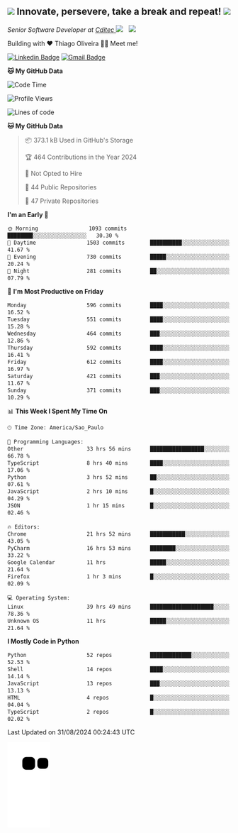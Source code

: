 <h2><img src="https://emojis.slackmojis.com/emojis/images/1531849430/4246/blob-sunglasses.gif?1531849430" width="30"/> Innovate, persevere, take a break and repeat! <img src="https://media.giphy.com/media/12oufCB0MyZ1Go/giphy.gif" width="50"></h2>
<img align='right' src="https://media.giphy.com/media/M9gbBd9nbDrOTu1Mqx/giphy.gif" width="230">
<p><em>Senior Software Developer at <a href="https://www.cditec.com.br/">Cditec
</a><img src="https://media.giphy.com/media/WUlplcMpOCEmTGBtBW/giphy.gif" width="30"> 
</em></p>



Building with ❤️ Thiago Oliveira 👋🏽 Meet me!

[![Linkedin Badge](https://img.shields.io/badge/-Thiago-blue?style=flat-square&logo=Linkedin&logoColor=white&link=https://www.linkedin.com/in/tgmarinho/)](https://www.linkedin.com/in/thiagoceconelo/) 
[![Gmail Badge](https://img.shields.io/badge/-thiceconelo@gmail.com-c14438?style=flat-square&logo=Gmail&logoColor=white&link=mailto:thiceconelo@gmail.com)](mailto:thiceconelo@gmail.com)

</em></p>

<!-- <span style="height ">
![Anurag's GitHub stats](https://github-readme-stats.vercel.app/api?username=arthurspk&show_icons=true&theme=tokyonight)
</span> -->

**🐱 My GitHub Data** 
<!--START_SECTION:waka-->
![Code Time](http://img.shields.io/badge/Code%20Time-1%2C733%20hrs%2027%20mins-blue)

![Profile Views](http://img.shields.io/badge/Profile%20Views-5-blue)

![Lines of code](https://img.shields.io/badge/From%20Hello%20World%20I%27ve%20Written-5.0%20million%20lines%20of%20code-blue)

**🐱 My GitHub Data** 

> 📦 373.1 kB Used in GitHub's Storage 
 > 
> 🏆 464 Contributions in the Year 2024
 > 
> 🚫 Not Opted to Hire
 > 
> 📜 44 Public Repositories 
 > 
> 🔑 47 Private Repositories 
 > 
**I'm an Early 🐤** 

```text
🌞 Morning                1093 commits        ████████░░░░░░░░░░░░░░░░░   30.30 % 
🌆 Daytime                1503 commits        ██████████░░░░░░░░░░░░░░░   41.67 % 
🌃 Evening                730 commits         █████░░░░░░░░░░░░░░░░░░░░   20.24 % 
🌙 Night                  281 commits         ██░░░░░░░░░░░░░░░░░░░░░░░   07.79 % 
```
📅 **I'm Most Productive on Friday** 

```text
Monday                   596 commits         ████░░░░░░░░░░░░░░░░░░░░░   16.52 % 
Tuesday                  551 commits         ████░░░░░░░░░░░░░░░░░░░░░   15.28 % 
Wednesday                464 commits         ███░░░░░░░░░░░░░░░░░░░░░░   12.86 % 
Thursday                 592 commits         ████░░░░░░░░░░░░░░░░░░░░░   16.41 % 
Friday                   612 commits         ████░░░░░░░░░░░░░░░░░░░░░   16.97 % 
Saturday                 421 commits         ███░░░░░░░░░░░░░░░░░░░░░░   11.67 % 
Sunday                   371 commits         ███░░░░░░░░░░░░░░░░░░░░░░   10.29 % 
```


📊 **This Week I Spent My Time On** 

```text
🕑︎ Time Zone: America/Sao_Paulo

💬 Programming Languages: 
Other                    33 hrs 56 mins      █████████████████░░░░░░░░   66.78 % 
TypeScript               8 hrs 40 mins       ████░░░░░░░░░░░░░░░░░░░░░   17.06 % 
Python                   3 hrs 52 mins       ██░░░░░░░░░░░░░░░░░░░░░░░   07.61 % 
JavaScript               2 hrs 10 mins       █░░░░░░░░░░░░░░░░░░░░░░░░   04.29 % 
JSON                     1 hr 15 mins        █░░░░░░░░░░░░░░░░░░░░░░░░   02.46 % 

🔥 Editors: 
Chrome                   21 hrs 52 mins      ███████████░░░░░░░░░░░░░░   43.05 % 
PyCharm                  16 hrs 53 mins      ████████░░░░░░░░░░░░░░░░░   33.22 % 
Google Calendar          11 hrs              █████░░░░░░░░░░░░░░░░░░░░   21.64 % 
Firefox                  1 hr 3 mins         █░░░░░░░░░░░░░░░░░░░░░░░░   02.09 % 

💻 Operating System: 
Linux                    39 hrs 49 mins      ████████████████████░░░░░   78.36 % 
Unknown OS               11 hrs              █████░░░░░░░░░░░░░░░░░░░░   21.64 % 
```

**I Mostly Code in Python** 

```text
Python                   52 repos            █████████████░░░░░░░░░░░░   52.53 % 
Shell                    14 repos            ████░░░░░░░░░░░░░░░░░░░░░   14.14 % 
JavaScript               13 repos            ███░░░░░░░░░░░░░░░░░░░░░░   13.13 % 
HTML                     4 repos             █░░░░░░░░░░░░░░░░░░░░░░░░   04.04 % 
TypeScript               2 repos             █░░░░░░░░░░░░░░░░░░░░░░░░   02.02 % 
```




 Last Updated on 31/08/2024 00:24:43 UTC
<!--END_SECTION:waka-->

![Snake animation](https://github.com/rafaballerini/rafaballerini/blob/output/github-contribution-grid-snake.svg)


<!---
ceconelo/ceconelo is a ✨ special ✨ repository because its `README.md` (this file) appears on your GitHub profile.
You can click the Preview link to take a look at your changes.
--->
